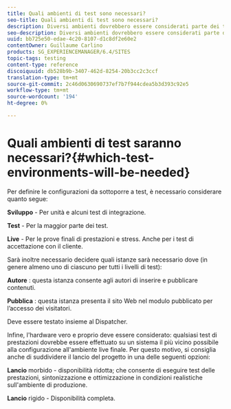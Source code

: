 ```yaml
---
title: Quali ambienti di test sono necessari?
seo-title: Quali ambienti di test sono necessari?
description: Diversi ambienti dovrebbero essere considerati parte dei test
seo-description: Diversi ambienti dovrebbero essere considerati parte dei test
uuid: bb725e50-edae-4c20-8107-d1c8df2e60e2
contentOwner: Guillaume Carlino
products: SG_EXPERIENCEMANAGER/6.4/SITES
topic-tags: testing
content-type: reference
discoiquuid: db528b9b-3407-462d-8254-20b3cc2c3ccf
translation-type: tm+mt
source-git-commit: 2c46d0630690737ef7b7f944cdea5b3d393c92e5
workflow-type: tm+mt
source-wordcount: '194'
ht-degree: 0%

---
```



# Quali ambienti di test saranno necessari?{#which-test-environments-will-be-needed}

Per definire le configurazioni da sottoporre a test, è necessario considerare quanto segue:

**Sviluppo**  - Per unità e alcuni test di integrazione.

**Test**  - Per la maggior parte dei test.

**Live**  - Per le prove finali di prestazioni e stress. Anche per i test di accettazione con il cliente.

Sarà inoltre necessario decidere quali istanze sarà necessario dove (in genere almeno uno di ciascuno per tutti i livelli di test):

**Autore** : questa istanza consente agli autori di inserire e pubblicare contenuti.

**Pubblica** : questa istanza presenta il sito Web nel modulo pubblicato per l’accesso dei visitatori.

Deve essere testato insieme al Dispatcher.

Infine, l&#39;hardware vero e proprio deve essere considerato: qualsiasi test di prestazioni dovrebbe essere effettuato su un sistema il più vicino possibile alla configurazione all&#39;ambiente live finale. Per questo motivo, si consiglia anche di suddividere il lancio del progetto in una delle seguenti opzioni:

**Lancio**  morbido - disponibilità ridotta; che consente di eseguire test delle prestazioni, sintonizzazione e ottimizzazione in condizioni realistiche sull&#39;ambiente di produzione.

**Lancio**  rigido - Disponibilità completa.
